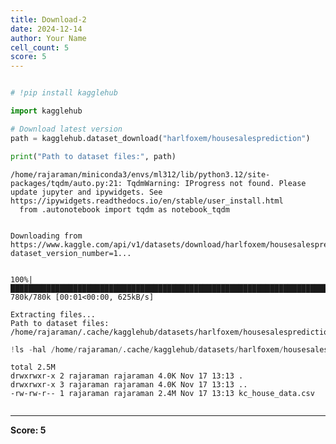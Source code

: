 ```yaml
---
title: Download-2
date: 2024-12-14
author: Your Name
cell_count: 5
score: 5
---
```


```python

```


```python
# !pip install kagglehub
```


```python
import kagglehub

# Download latest version
path = kagglehub.dataset_download("harlfoxem/housesalesprediction")

print("Path to dataset files:", path)
```

    /home/rajaraman/miniconda3/envs/ml312/lib/python3.12/site-packages/tqdm/auto.py:21: TqdmWarning: IProgress not found. Please update jupyter and ipywidgets. See https://ipywidgets.readthedocs.io/en/stable/user_install.html
      from .autonotebook import tqdm as notebook_tqdm


    Downloading from https://www.kaggle.com/api/v1/datasets/download/harlfoxem/housesalesprediction?dataset_version_number=1...


    100%|██████████████████████████████████████████████████████████████████████████████████████████████████████████████████████████████████████████████████████████████████████| 780k/780k [00:01<00:00, 625kB/s]

    Extracting files...
    Path to dataset files: /home/rajaraman/.cache/kagglehub/datasets/harlfoxem/housesalesprediction/versions/1


    



```python
!ls -hal /home/rajaraman/.cache/kagglehub/datasets/harlfoxem/housesalesprediction/versions/1
```

    total 2.5M
    drwxrwxr-x 2 rajaraman rajaraman 4.0K Nov 17 13:13 .
    drwxrwxr-x 3 rajaraman rajaraman 4.0K Nov 17 13:13 ..
    -rw-rw-r-- 1 rajaraman rajaraman 2.4M Nov 17 13:13 kc_house_data.csv



```python

```


---
**Score: 5**